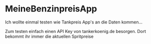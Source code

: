 # MeineBenzinpreisApp
Ich wollte einmal testen wie Tankpreis App's an die Daten kommen...

Zum testen einfach einen API Key von tankerkoenig.de besorgen. Dort bekommt ihr immer die aktuellen Spritpreise
